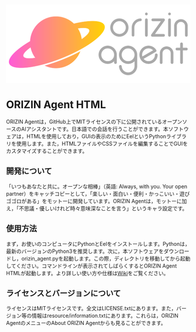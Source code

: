 ![ロゴ](resource/image/landscape_logo2.svg)
# ORIZIN Agent HTML
ORIZIN Agentは，GitHub上でMITライセンスの下に公開されているオープンソースのAIアシスタントです。日本語での会話を行うことができます。本ソフトウェアは，HTMLを使用しており，GUIの表示のためにEelというPythonライブラリを使用します。また，HTMLファイルやCSSファイルを編集することでGUIをカスタマイズすることができます。

## 開発について
「いつもあなたと共に。オープンな相棒」（英語: Always, with you. Your open partner）をキャッチコピーとして，「楽しい・面白い・便利・かっこいい・遊びゴゴロがある」をモットーに開発しています。ORIZIN Agentは，モットーに加え，「不思議・優しいけれど時々意味深なことを言う」というキャラ設定です。

## 使用方法
まず，お使いのコンピュータにPythonとEelをインストールします。Pythonは，最新のバージョンのPython3を推奨します。次に，本ソフトウェアをダウンロードし，orizin_agent.pyを起動します。この際，ディレクトリを移動してから起動してください。コマンドラインが表示されてしばらくするとORIZIN Agent HTMLが起動します。より詳しい使い方や仕様は[Wiki](https://github.com/Robot-Inventor/ORIZIN-Agent-HTML/wiki/)をご覧ください。

## ライセンスとバージョンについて
ライセンスはMITライセンスです。全文はLICENSE.txtにあります。また，バージョン等の情報はresource/information.txtにあります。これらは，ORIZIN AgentのメニューのAbout ORIZIN Agentからも見ることができます。
